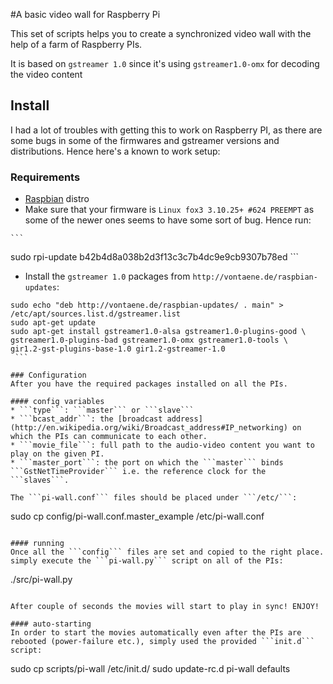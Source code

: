 #A basic video wall for Raspberry Pi

This set of scripts helps you to create a synchronized video wall with the help of a farm of Raspberry PIs.

It is based on ```gstreamer 1.0``` since it's using ```gstreamer1.0-omx``` for decoding the video content

## Install
I had a lot of troubles with getting this to work on Raspberry PI, as there are some bugs in some of the firmwares and gstreamer versions and distributions. Hence here's a known to work setup:

### Requirements
   * [Raspbian](http://downloads.raspberrypi.org/raspbian_latest) distro
   * Make sure that your firmware is ```Linux fox3 3.10.25+ #624 PREEMPT``` as some of the newer ones seems to have some sort of bug. Hence run:

    ```
sudo rpi-update b42b4d8a038b2d3f13c3c7b4dc9e9cb9307b78ed
    ```
   * Install the ```gstreamer 1.0``` packages from ```http://vontaene.de/raspbian-updates```:

   ```
sudo echo "deb http://vontaene.de/raspbian-updates/ . main" > /etc/apt/sources.list.d/gstreamer.list
sudo apt-get update
sudo apt-get install gstreamer1.0-alsa gstreamer1.0-plugins-good \
gstreamer1.0-plugins-bad gstreamer1.0-omx gstreamer1.0-tools \
gir1.2-gst-plugins-base-1.0 gir1.2-gstreamer-1.0
    ```

### Configuration
  After you have the required packages installed on all the PIs.

#### config variables
  * ```type```: ```master``` or ```slave```
  * ```bcast_addr```: the [broadcast address](http://en.wikipedia.org/wiki/Broadcast_address#IP_networking) on which the PIs can communicate to each other.
  * ```movie_file```: full path to the audio-video content you want to play on the given PI.
  * ```master_port```: the port on which the ```master``` binds ```GstNetTimeProvider``` i.e. the reference clock for the ```slaves```.

  The ```pi-wall.conf``` files should be placed under ```/etc/```:
  ```
  sudo cp config/pi-wall.conf.master_example /etc/pi-wall.conf
  ```

#### running
Once all the ```config``` files are set and copied to the right place. simply execute the ```pi-wall.py``` script on all of the PIs:
```
./src/pi-wall.py
```

After couple of seconds the movies will start to play in sync! ENJOY!

#### auto-starting
In order to start the movies automatically even after the PIs are rebooted (power-failure etc.), simply used the provided ```init.d``` script:
```
sudo cp scripts/pi-wall /etc/init.d/
sudo update-rc.d pi-wall defaults
```
